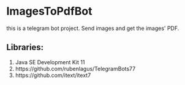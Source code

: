 # ImagesToPdfBot
this is a telegram bot project. Send images and get the images' PDF. 

## Libraries: 
<ol>
  <li>Java SE Development Kit 11</li>
  <li>https://github.com/rubenlagus/TelegramBots77</li>
  <li>https://github.com/itext/itext7</li>
</ol>
